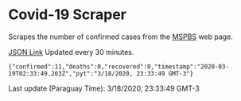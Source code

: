 # Covid-19 Scraper

Scrapes the number of confirmed cases from the [MSPBS](https://www.mspbs.gov.py/covid-19.php) web page.

[JSON Link](https://jmayalag.github.io/covid19-scrape/cases.json)
Updated every 30 minutes.
```
{"confirmed":11,"deaths":0,"recovered":0,"timestamp":"2020-03-19T02:33:49.263Z","pyt":"3/18/2020, 23:33:49 GMT-3"}
```
Last update (Paraguay Time): 3/18/2020, 23:33:49 GMT-3